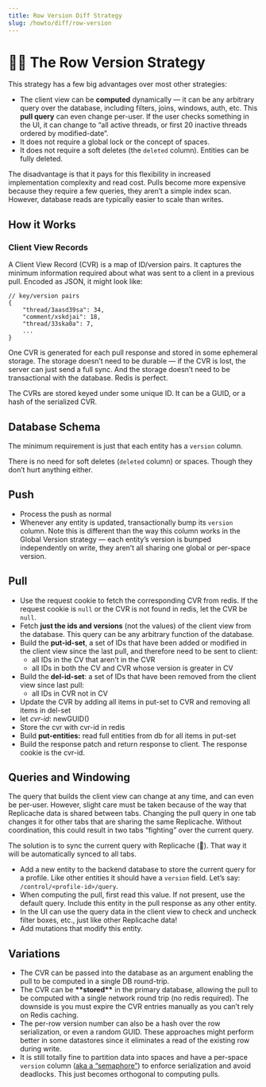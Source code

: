 ```yaml
---
title: Row Version Diff Strategy
slug: /howto/diff/row-version
---
```


# 🚣‍♀️ The Row Version Strategy

This strategy has a few big advantages over most other strategies:

- The client view can be **computed** dynamically — it can be any arbitrary query over the database, including filters, joins, windows, auth, etc. This **pull query** can even change per-user. If the user checks something in the UI, it can change to “all active threads, or first 20 inactive threads ordered by modified-date”.
- It does not require a global lock or the concept of spaces.
- It does not require a soft deletes (the `deleted` column). Entities can be fully deleted.

The disadvantage is that it pays for this flexibility in increased implementation complexity and read cost. Pulls become more expensive because they require a few queries, they aren’t a simple index scan. However, database reads are typically easier to scale than writes.

## How it Works

### Client View Records

A Client View Record (CVR) is a map of ID/version pairs. It captures the minimum information required about what was sent to a client in a previous pull. Encoded as JSON, it might look like:

```tsx
// key/version pairs
{
	"thread/3aasd39sa": 34,
	"comment/xskdjai": 18,
	"thread/33ska0a": 7,
	...
}
```

One CVR is generated for each pull response and stored in some ephemeral storage. The storage doesn’t need to be durable — if the CVR is lost, the server can just send a full sync. And the storage doesn’t need to be transactional with the database. Redis is perfect.

The CVRs are stored keyed under some unique ID. It can be a GUID, or a hash of the serialized CVR.

## Database Schema

The minimum requirement is just that each entity has a `version` column.

There is no need for soft deletes (`deleted` column) or spaces. Though they don’t hurt anything either.

## Push

- Process the push as normal
- Whenever any entity is updated, transactionally bump its `version` column. Note this is different than the way this column works in the Global Version strategy — each entity’s version is bumped independently on write, they aren’t all sharing one global or per-space version.

## Pull

- Use the request cookie to fetch the corresponding CVR from redis. If the request cookie is `null` or the CVR is not found in redis, let the CVR be `null`.
- Fetch **just the ids and versions** (not the values) of the client view from the database. This query can be any arbitrary function of the database.
- Build the **put-id-set**, a set of IDs that have been added or modified in the client view since the last pull, and therefore need to be sent to client:
  - all IDs in the CV that aren’t in the CVR
  - all IDs in both the CV and CVR whose version is greater in CV
- Build the **del-id-set**: a set of IDs that have been removed from the client view since last pull:
  - all IDs in CVR not in CV
- Update the CVR by adding all items in put-set to CVR and removing all items in del-set
- let _cvr-id_: newGUID()
- Store the cvr with cvr-id in redis
- Build **put-entities:** read full entities from db for all items in put-set
- Build the response patch and return response to client. The response cookie is the cvr-id.

## Queries and Windowing

The query that builds the client view can change at any time, and can even be per-user. However, slight care must be taken because of the way that Replicache data is shared between tabs. Changing the pull query in one tab changes it for other tabs that are sharing the same Replicache. Without coordination, this could result in two tabs “fighting” over the current query.

The solution is to sync the current query with Replicache (🤯). That way it will be automatically synced to all tabs.

- Add a new entity to the backend database to store the current query for a profile. Like other entities it should have a `version` field. Let’s say: `/control/<profile-id>/query`.
- When computing the pull, first read this value. If not present, use the default query. Include this entity in the pull response as any other entity.
- In the UI can use the query data in the client view to check and uncheck filter boxes, etc., just like other Replicache data!
- Add mutations that modify this entity.

## Variations

- The CVR can be passed into the database as an argument enabling the pull to be computed in a single DB round-trip.
- The CVR can be **\*\***stored**\*\*** in the primary database, allowing the pull to be computed with a single network round trip (no redis required). The downside is you must expire the CVR entries manually as you can’t rely on Redis caching.
- The per-row version number can also be a hash over the row serialization, or even a random GUID. These approaches might perform better in some datastores since it eliminates a read of the existing row during write.
- It is still totally fine to partition data into spaces and have a per-space `version` column ([aka a “semaphore”](https://dev.mysql.com/doc/refman/5.7/en/innodb-deadlocks-handling.html)) to enforce serialization and avoid deadlocks. This just becomes orthogonal to computing pulls.
